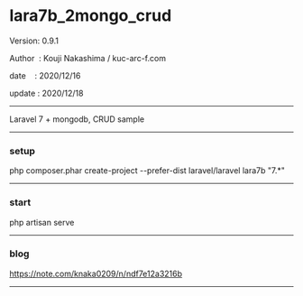 ﻿# lara7b_2mongo_crud

 Version: 0.9.1

 Author  : Kouji Nakashima / kuc-arc-f.com

 date    : 2020/12/16

 update : 2020/12/18

***

Laravel 7 + mongodb, CRUD sample

***
### setup

php composer.phar create-project --prefer-dist laravel/laravel lara7b "7.*"

***
### start

php artisan serve

***
### blog

https://note.com/knaka0209/n/ndf7e12a3216b

***



